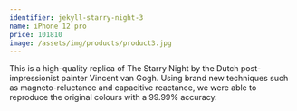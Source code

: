 ```yaml
---
identifier: jekyll-starry-night-3
name: iPhone 12 pro
price: 101810
image: /assets/img/products/product3.jpg
---
```


This is a high-quality replica of The Starry Night by the Dutch post-impressionist painter Vincent van Gogh. Using brand new techniques such as magneto-reluctance and capacitive reactance, we were able to reproduce the original colours with a 99.99% accuracy.


